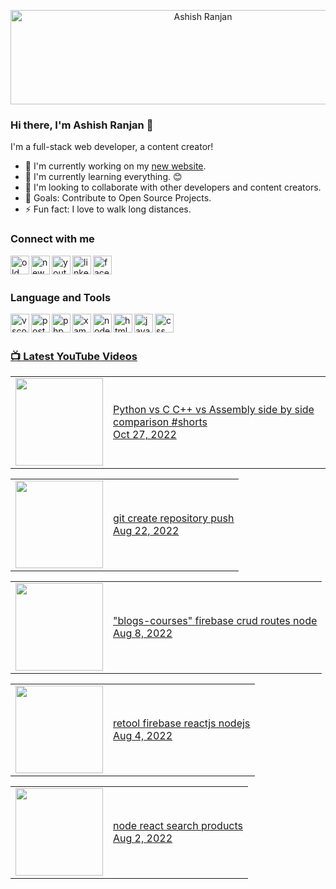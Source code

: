 <p align="center">
  <img src="https://github.com/a2rp/xtra/blob/main/ezgif-5-ad22de8509.gif" width="600px" height="151px" align="center" alt="Ashish Ranjan" />
</p>
  
### Hi there, I'm Ashish Ranjan 👋

I'm a full-stack web developer, a content creator!
- 🔭 I'm currently working on my [new website].
- 🌱 I'm currently learning everything. 😊
- 👯 I'm looking to collaborate with other developers and content creators.
- 🎯 Goals: Contribute to Open Source Projects.
- ⚡ Fun fact: I love to walk long distances.

### Connect with me
[<img src="http://www.ashishranjan.in/image/A.png" align="left" alt="old website" width="30px" height="30px" title="old website" />][old website]
[<img src="https://www.ashishranjan.net/ashish-ranjan.ico" align="left" alt="new website" width="30px" height="30px" title="new website" />][new website]
[<img src="https://cdn.cdnlogo.com/logos/y/57/youtube-icon.svg" align="left" alt="youtube" width="30px" height="30px" title="youtube" />][youtube]
[<img src="https://cdn.cdnlogo.com/logos/l/78/linkedin-icon.svg" align="left" alt="linkedin" width="30px" height="30px" title="linkedin" />][linkedin]
[<img src="https://cdn.cdnlogo.com/logos/f/74/facebook-3.svg" align="left" alt="facebook" width="30px" height="30px" title="facebook" />][facebook]


<br /><br />

### Language and Tools
<img src="https://cdn.cdnlogo.com/logos/v/82/visual-studio-code.svg"  align="left" alt="vscode"  title="vscode" width="30px" height="30px" />
<img src="https://cdn.cdnlogo.com/logos/p/20/postman.svg" align="left" alt="postman"  title="postman" width="30px" height="30px" />
<img src="https://cdn.cdnlogo.com/logos/p/61/phpmyadmin.png" align="left" alt="phpmyadmin" title="phpmyadmin" width="30px" height="30px" />
<img src="https://cdn.cdnlogo.com/logos/x/32/xampp.svg" align="left" alt="xampp" title="xampp" width="30px" height="30px" />
<a href="https://cdnlogo.com/logo/react_22568.html" align="left" alt="reactjs" title="reactjs" width="30px" height="30px" />
<img src="https://cdn.cdnlogo.com/logos/n/94/nodejs-icon.svg" align="left" alt="nodejs" title="nodejs" width="30px" height="30px" />
<img src="https://cdn.cdnlogo.com/logos/h/90/html-5.svg" align="left" alt="html" title="html" width="30px" height="30px" />
<img src="https://cdn.cdnlogo.com/logos/j/44/javascript.svg" align="left" alt="javascript" title="javascript" width="30px" height="30px" />
<img src="https://cdn.cdnlogo.com/logos/c/59/css-3.svg" align="left" alt="css" title="css" width="30px" height="30px" />

<br /><br />

### 📺 Latest YouTube Videos
<!-- BLOG-POST-LIST:START --><table><tr><td><a href="https://www.youtube.com/watch?v=vHL6NxzXAvs"><img width="140px" src="http://img.youtube.com/vi/vHL6NxzXAvs/maxresdefault.jpg"></a></td>
<td><a href="https://www.youtube.com/watch?v=vHL6NxzXAvs">Python vs C C++ vs Assembly side by side comparison #shorts</a><br/>Oct 27, 2022</td></tr></table>
<table><tr><td><a href="https://www.youtube.com/watch?v=K-Kdh3r-7OU"><img width="140px" src="http://img.youtube.com/vi/K-Kdh3r-7OU/maxresdefault.jpg"></a></td>
<td><a href="https://www.youtube.com/watch?v=K-Kdh3r-7OU">git create repository push</a><br/>Aug 22, 2022</td></tr></table>
<table><tr><td><a href="https://www.youtube.com/watch?v=7_NLLxSWx6M"><img width="140px" src="http://img.youtube.com/vi/7_NLLxSWx6M/maxresdefault.jpg"></a></td>
<td><a href="https://www.youtube.com/watch?v=7_NLLxSWx6M">&quot;blogs-courses&quot; firebase crud routes node</a><br/>Aug 8, 2022</td></tr></table>
<table><tr><td><a href="https://www.youtube.com/watch?v=62C-3IfHMFU"><img width="140px" src="http://img.youtube.com/vi/62C-3IfHMFU/maxresdefault.jpg"></a></td>
<td><a href="https://www.youtube.com/watch?v=62C-3IfHMFU">retool firebase reactjs nodejs</a><br/>Aug 4, 2022</td></tr></table>
<table><tr><td><a href="https://www.youtube.com/watch?v=lSOhrh7OcP4"><img width="140px" src="http://img.youtube.com/vi/lSOhrh7OcP4/maxresdefault.jpg"></a></td>
<td><a href="https://www.youtube.com/watch?v=lSOhrh7OcP4">node react search products</a><br/>Aug 2, 2022</td></tr></table>
<!-- BLOG-POST-LIST:END -->


[old website]: http://www.ashishranjan.in/
[new website]: https://www.ashishranjan.net/
[youtube]: https://www.youtube.com/channel/UCLHIBQeFQIxmRveVAjLvlbQ
[linkedin]: https://www.linkedin.com/in/aashishranjan/
[facebook]: https://www.facebook.com/theash.ashish/

